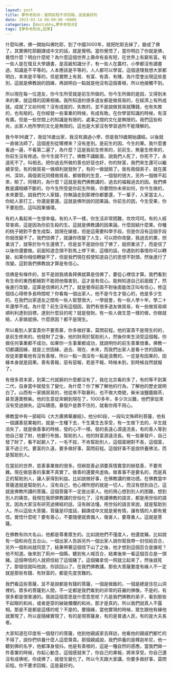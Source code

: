 ```yaml
---
layout: post
title: 夢參老和尚：莫問前程不求回報，這是最好的
date: 2023-03-14 00:09:00 +0800
categories: [Amitabha,夢參老和尚]
tags: [夢參老和尚,因果]
---
```


什麼叫佛，佛一開始叫佛陀耶，到了中國3000年，就把陀耶去掉了，變成了佛了。其實佛陀耶翻譯成中文的話，就是覺明。當你覺悟了，當你明白了你就是佛，覺悟什麼？明白什麼呢？為什麼這個世界上壽命有長有短，在世界上有窮有富。有一些人是在復旦大學讀書，是高級知識分子，有一些人在農村，小學都沒有讀書過，知識是不平等的。人本應該是平等的，人人都可以學習。這個道理我想大家都明白，本來是平等的，但是實際上有貧、有富、有貴、有賤，為什麼會出現這些差別，這就是佛教說的因緣，再說明白一點就是他沒有這個善根，所以他接觸不到。

所以現在每一位道友，你今生所受就是前生所做的。你今生所做的是因，又得到未來的果，就這樣的因果相循。我所知道的很多道友都是做貿易的，在經濟上有所成就。成就了又如何呢？沒有成就的，失敗的，並不是說做貿易就賺錢，也有失敗的，也有賠的。在你經營一些事業的時候，有成有敗。在你學習知識的時候，有深有廣。但是一些世間上的知識是有限的，處事之間的文化是無限的。我們這些和尚，出家人他所學的文化是無限的。這也是大家沒有學習過所不能理解的。

我今年96歲了，我從16歲出家，我沒有讀過小學，但是我19歲開始講經。以後就一直做法師了。這個差別從哪裡來？沒有差別。是前生的因，今生的果。我什麼書看過一遍，不看第二遍了，為什麼？這是我前生修來的，前前生，無量生修來的，你前生沒有修過，你今生就不行了。佛教不講斷面，說我們人死了，你死不了，永遠死不了。叫相去。把你過去所做的善也好惡也好，你的財富，我們來生還可以繼續享受。有的做貿易一做順利就發財了，有的一做就賠了。我有兩個弟子，就在廣州、深圳，兩個弟兄同樣做貿易，都做鞋的生意，一個發的很大，另外一個做不起來，賠了。同樣的，為什麼？這就是我們佛教講的，過去的福報過去的因。我們佛教是講相續不斷的，你今生所受是你前生所做，你要問你未來如何，你今生做的，未來要受。說我們欠人家錢，你無論走到那裡你都要還，下一輩子，人家當主人，你給人家打工，你還是要還。這就是佛所說的因果論。你前生的因，今生受果，你不要抱怨。這叫因果循環。

有的人看起來一生很幸福，有的人不一樣，你生活非常困難，坎坎坷坷。有的人經常害病，這是因為你前生殺的生。這就是佛教講的因果論。什麼因結什麼果。你種的桃子絕對不會生成梨，說現在嫁接，但是這需要科學手段，但是你沒有這個手段你就改變不了。我們信佛了，就讓你改變了人生，可以把你改變，我過去的業，把業消了，就等於你今生還債了。但是並不是說你信了佛了，就把業消了，而是信了以後你還要做。前面知道念頭不對馬上停下來，這樣的話，你遇到的事情你可以轉變，如果你相信轉變不了，但是我們現在假使知道自己的思想不對頭，然後進行了改變。這對我們佛教說才算是有信心。

信佛是有條件的，並不是說我燒香拜佛就算是信佛了，要從心裡信才算。我們看到有生命的東西都絕對不能把他傷害到，這才是有信心。能夠知道自己前面錯了，然後進行改變，這算是信佛的入門了。就是覺得前面不對後面能改正叫有信心，修這個信心得修多長時間呢？你看每一個出家人，他不是今生才發心的，他是多少生的。在我們出家道友之間有一些人智慧很大，一學就會，有一些人學十年，學二十年還學不成。為什麼？前生沒有這個因，我們有很多道友做貿易，有一些做貿易順順利利達到目標，達到什麼目的呢？就是發財。有一些人做生意一樣的做，你做就賠，人家做就掙。什麼原因？都不是現生。

所以看到人家富貴你不要羨慕，你多做好事，莫問前程。他的富貴不是現生的的，是前生修來的。他發財了之後，他的財用於幫助別人，然後你來生消受這個報。你做任何事業都不成功，如果你一生事業都成功，就說明你的前生善業很重。佛教一切都講因緣，就是三世因緣，過去、現在、未來，而我們出家人是看十世的因緣。收徒弟要看他有沒有善根，所以一點一滴沒有一點是浪費的，一定是有因果的，因緣本身就是因果。善有善報，惡有惡報，若是不報，時候未到，到時候自然就報了。

有很多資本家，到第二代就窮的什麼都沒有了，我在北京看的多了，有的等不到第二代，自身當中就發生了變化，為什麼？你了解了解他的行為，了解他的歷史就明白了。山西有一家搞貿易的，他從來不取暴利，也不做大商號，柴米油鹽醬醋茶，甚至還賣劈柴。他的生意從宋朝到現在了，1000多年，多少次災難，他們家從來沒有受過損失。這叫積德。暴發戶是靠不住的，就看你用不用心。

佛教當中有一部經叫《大方廣佛華嚴經》，他分80段，一段叫文殊師利菩薩，他有一個講善惡業報的，就是一生種下去，千生萬生去享受，有一生做下去的，半生就消失了，就是做善事的時候，發的心不一樣。發的長遠心源遠流長，有的善人等到他自己發了財，他要行布施，幫助別人，他的財富源遠流長。有一些暴發戶，自己發了財了，看不起窮人了，一毛不拔，不肯幫助別人，這個富絕對不長，這個富，富不過三代。要富的久遠，要多做好事，莫問前程。這個好事不是說供養佛法，而是幫助別人。

在當前的世界，慈善事業做的很多。但辦慈善必須要真情實意的辦慈善，不要夾雜。現在做慈善的事業不真實了。做善的還要夾虛偽，做善事不是要名的，而是真正的幫助別人，讓人家得到利益。比如說做好事，在佛教講的做功德。在佛教當中菩薩道就是幫助別人，沒有自己，他心裡所想的就是一切人，而沒有想到自己，這就是佛教所講的菩薩。這個菩薩不一定是出家人。他的用心想到別人的困難，想到別人的痛苦。我現在我把佛教講的世俗化了，沒有講佛教的語言，都是用世俗的語言。因為大家沒有研究過佛經的話，沒有辦法懂。用世俗的語言來說，就是幫助別人。所以這些大菩薩，菩薩是印度話，翻譯成中文就是覺有情，讓有情的人都有覺悟。覺悟什麼呢？要有善心，不要隨便就責備人，傷害人，要尊重人。這就是菩薩。

在佛教有四大名山，他都是尊重眾生的。比如說他們不僅度人，他還度豬。比如說有一個和尚在五台山，一個出家人告訴另外一個出家人說你幫我帶一封信給百合，另外一個和尚就同意了，結果帶著這個信下山了之後，他才想到這個百合是誰呢？他不知道。後來到了荊州一個縣，聽到有人喊百合，結果後來一看這個百合是一頭豬。這個帶信的人就把信給了這個豬了。這個豬拿信一照就立起來了，然後就死了。那個信就叫他說，你該回山了。在我們佛教講，那些大菩薩要度有緣人不一定就是那些有錢、有財富的，都是先度苦難的。

我們看這些菩薩，並不是說都是有錢的菩薩，一個是做飯的，一個是總是住在山洞裡的。眾多的菩薩到人間，不一定都是我們看到的非常的莊嚴的佛像，不是的，有很多都是很普通的。我說這個意思是什麼意思呢？凡是我們佛教的弟子，看到那些不起眼的和尚，或者是穿的破破爛爛的和尚，那才是真的，所以我們說真人不露相。那是不是都是這樣的呢？不是的。要隨緣，當他實現的時候，眾生跟他有緣他就實現了，所以是隨緣實現了，有的是現菩薩身，有的是普通人民，有的是大夫長者。

大家知道在印度有一個發行的菩薩，他到他親戚家去拜訪，他看他的親戚們都忙的不得了，說你們供養什麼人這麼尊貴。那個親戚說，我們供養的是釋迦牟尼，他一聽到佛的名字，他都渾身發抖。他是有善根的，這是一種自然的感應。當我們做一件善業的時候，你起心動念，這個感就來了，你自己的果報，將來享受。你自己還沒有成佛呢，你成佛了，就發生變化了。所以今天跟大家講，你要多做好事，莫問前程。你不要求回報，這是最好的。